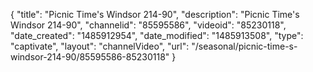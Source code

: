{
    "title": "Picnic Time's Windsor 214-90",
    "description": "Picnic Time's Windsor 214-90",
    "channelid": "85595586",
    "videoid": "85230118",
    "date_created": "1485912954",
    "date_modified": "1485913508",
    "type": "captivate",
    "layout": "channelVideo",
    "url": "\/seasonal\/picnic-time-s-windsor-214-90\/85595586-85230118"
}